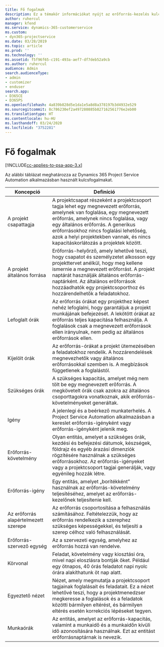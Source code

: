 ```yaml
---
title: Fő fogalmak
description: Ez a témakör információkat nyújt az erőforrás-kezelés kulcsfontosságú koncepcióiról a Project Service Automation területén.
author: ruhercul
manager: kfend
ms.service: dynamics-365-customerservice
ms.custom:
- dyn365-projectservice
ms.date: 03/28/2019
ms.topic: article
ms.prod: ''
ms.technology: ''
ms.assetid: f5f96f65-c191-493a-aef7-df7deb52a9cb
ms.author: ruhercul
audience: Admin
search.audienceType:
- admin
- customizer
- enduser
search.app:
- D365CE
- D365PS
ms.openlocfilehash: 4a839b828d5e1da1e5a8d8a378197b3d4932e529
ms.sourcegitcommit: 8c786230ef2a497280885b827162561776e2eb00
ms.translationtype: HT
ms.contentlocale: hu-HU
ms.lasthandoff: 03/24/2020
ms.locfileid: "3752281"
---
```

# <a name="key-concepts"></a>Fő fogalmak

[!INCLUDE[cc-applies-to-psa-app-3.x](../includes/cc-applies-to-psa-app-3x.md)]

Az alábbi táblázat meghatározza az Dynamics 365 Project Service Automation alkalmazásban használt kulcsfogalmakat.

| Koncepció                    | Definíció |
|----------------------------|------------|
| A projekt csapattagja        | A projektcsapat részeként a projektcsoport tagja lehet egy megnevezett erőforrás, amelynek van foglalása, egy megnevezett erőforrás, amelynek nincs foglalása, vagy egy általános erőforrás. A generikus erőforrásokhoz nincs foglalási lehetőség, azok a helyi projektekben vannak, és nincs kapacitáskorlátozás a projektek között. |
| A projekt általános forrása   | Erőforrás-helyőrző, amely lehetővé teszi, hogy csapatot és személyzetet alkosson egy projekttervet anélkül, hogy meg kellene ismernie a megnevezett erőforrást. A projekt naptárát használják általános erőforrás-naptárként. Az általános erőforrások hozzáadhatók egy projektcsoporthoz és hozzárendelhetők a feladatokhoz. |
| Lefoglalt órák               | Az erőforrás órákat egy projekthez képest nehéz lefoglalni, hogy garantáljuk a projekt munkájának befejezését. A lekötött órákat az erőforrás teljes kapacitása felhasználja. A foglalások csak a megnevezett erőforrások ellen irányulnak, nem pedig az általános erőforrások ellen. |
| Kijelölt órák             | Az erőforrás-órákat a projekt ütemezésében a feladatokhoz rendelik. A hozzárendelések megnevezhetők vagy általános erőforrásokkal szemben is. A megbízások függetlenek a foglalástól. |
| Szükséges órák             | A szükséges kapacitás, amelyet még nem tölt be egy megnevezett erőforrás. A megkövetelt órák csak azokra az általános csoporttagokra vonatkoznak, akik erőforrás-követelményeket generáltak. |
| Igény                     | A jelenlegi és a beérkező munkaterhelés. A Project Service Automation alkalmazásban a kereslet erőforrás-igényként vagy erőforrás-igényként jelenik meg. |
| Erőforrás-követelmény       | Olyan entitás, amelyet a szükséges órák, kezdési és befejezési dátumok, készségek, földrajz és egyéb árazási dimenziók rögzítésére használnak a szükséges erőforrásokhoz. Az erőforrás-igényeket vagy a projektcsoport tagjai generálják, vagy egyénileg hozzák létre. |
| Erőforrás-igény           | Egy entitás, amelyet „borítékként” használnak az erőforrás-követelmény teljesítéséhez, amelyet az erőforrás-kezelőnek teljesítenie kell. |
| Az erőforrás alapértelmezett szerepe      | Az erőforrás csoportosítása a felhasználás számításához. Feltételezzük, hogy az erőforrás rendelkezik a szerephez szükséges képességekkel, és teljesíti a szerep célhoz való felhasználását. |
| Erőforrás-szervező egység | Az a szervezeti egység, amelyhez az erőforrás hozzá van rendelve. |
| Körvonal                    | Feladat, követelmény vagy kiosztási óra, mivel napi eloszlásra bontják őket. Például egy ötnapos, 40 órás feladatot napi nyolc órára alakíthatunk öt nap alatt. |
| Egyeztető nézet        | Nézet, amely megmutatja a projektcsoport tagjainak foglalásait és feladatait. Ez a nézet lehetővé teszi, hogy a projektmenedzser megkeresse a foglalások és a feladatok közötti bármilyen eltérést, és bármilyen eltérés esetén korrekciós lépéseket tegyen. |
| Munkaórák                 | Az entitás, amelyet az erőforrás-kapacitás, valamint a munkaidő és a munkaidőn kívüli idő azonosítására használnak. Ezt az entitást erőforrásnaptárnak is nevezik. |
